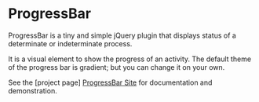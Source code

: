 ProgressBar
===========

ProgressBar is a tiny and simple jQuery plugin that displays status of a determinate or indeterminate process.

It is a visual element to show the progress of an activity. The default theme of the progress bar is gradient; but you can change it on your own.

See the [project page] [ProgressBar Site] for documentation and demonstration.


[ProgressBar Site]:http://tinytools.codesells.com/progressbar